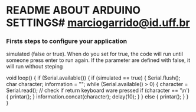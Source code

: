 
# README ABOUT ARDUINO SETTINGS# marciogarrido@id.uff.br

### Firsts steps to configure your application ###

simulated (false or true). When do you set for true, the code will run until someone press enter to run again. 
If the parameter are defined with false, it will run without steping

  void loop()
{
    if (Serial.available())
    {
        if (simulated == true)
        {
            Serial.flush();
            char character;
            information = "";
            while (Serial.available() > 0)
            {
                character = Serial.read();
                // check if return keyboard ware pressed
                if (character == '\n')
                {
                    printar();
                }
                information.concat(character);
                delay(10);
            }
        }
        else
        {
            printar();
        }
    }
}
#

